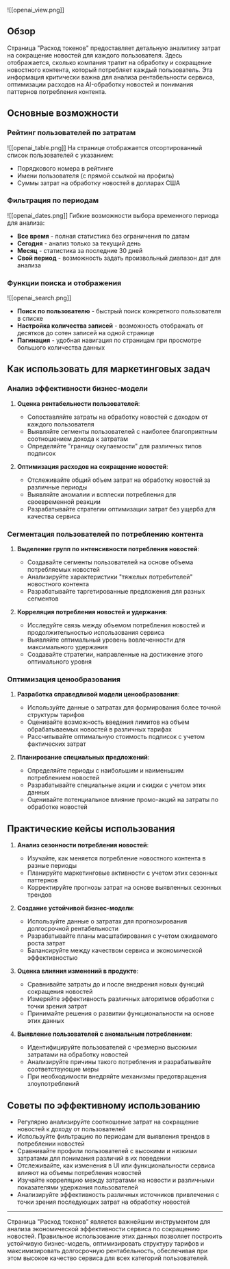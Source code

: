 
![[openai_view.png]]
## Обзор

Страница "Расход токенов" предоставляет детальную аналитику затрат на сокращение новостей для каждого пользователя. Здесь отображается, сколько компания тратит на обработку и сокращение новостного контента, который потребляет каждый пользователь. Эта информация критически важна для анализа рентабельности сервиса, оптимизации расходов на AI-обработку новостей и понимания паттернов потребления контента.

## Основные возможности

### Рейтинг пользователей по затратам

![[openai_table.png]]
На странице отображается отсортированный список пользователей с указанием:
- Порядкового номера в рейтинге
- Имени пользователя (с прямой ссылкой на профиль)
- Суммы затрат на обработку новостей в долларах США

### Фильтрация по периодам

![[openai_dates.png]]
Гибкие возможности выбора временного периода для анализа:
- **Все время** - полная статистика без ограничения по датам
- **Сегодня** - анализ только за текущий день
- **Месяц** - статистика за последние 30 дней
- **Свой период** - возможность задать произвольный диапазон дат для анализа

### Функции поиска и отображения

![[openai_search.png]]
- **Поиск по пользователю** - быстрый поиск конкретного пользователя в списке
- **Настройка количества записей** - возможность отображать от десятков до сотен записей на одной странице
- **Пагинация** - удобная навигация по страницам при просмотре большого количества данных

## Как использовать для маркетинговых задач

### Анализ эффективности бизнес-модели

1. **Оценка рентабельности пользователей**:
   - Сопоставляйте затраты на обработку новостей с доходом от каждого пользователя
   - Выявляйте сегменты пользователей с наиболее благоприятным соотношением дохода к затратам
   - Определяйте "границу окупаемости" для различных типов подписок

2. **Оптимизация расходов на сокращение новостей**:
   - Отслеживайте общий объем затрат на обработку новостей за различные периоды
   - Выявляйте аномалии и всплески потребления для своевременной реакции
   - Разрабатывайте стратегии оптимизации затрат без ущерба для качества сервиса

### Сегментация пользователей по потреблению контента

1. **Выделение групп по интенсивности потребления новостей**:
   - Создавайте сегменты пользователей на основе объема потребляемых новостей
   - Анализируйте характеристики "тяжелых потребителей" новостного контента
   - Разрабатывайте таргетированные предложения для разных сегментов

2. **Корреляция потребления новостей и удержания**:
   - Исследуйте связь между объемом потребления новостей и продолжительностью использования сервиса
   - Выявляйте оптимальный уровень вовлеченности для максимального удержания
   - Создавайте стратегии, направленные на достижение этого оптимального уровня

### Оптимизация ценообразования

1. **Разработка справедливой модели ценообразования**:
   - Используйте данные о затратах для формирования более точной структуры тарифов
   - Оценивайте возможность введения лимитов на объем обрабатываемых новостей в различных тарифах
   - Рассчитывайте оптимальную стоимость подписок с учетом фактических затрат

2. **Планирование специальных предложений**:
   - Определяйте периоды с наибольшим и наименьшим потреблением новостей
   - Разрабатывайте специальные акции и скидки с учетом этих данных
   - Оценивайте потенциальное влияние промо-акций на затраты по обработке новостей

## Практические кейсы использования

1. **Анализ сезонности потребления новостей**:
   - Изучайте, как меняется потребление новостного контента в разные периоды
   - Планируйте маркетинговые активности с учетом этих сезонных паттернов
   - Корректируйте прогнозы затрат на основе выявленных сезонных трендов

2. **Создание устойчивой бизнес-модели**:
   - Используйте данные о затратах для прогнозирования долгосрочной рентабельности
   - Разрабатывайте планы масштабирования с учетом ожидаемого роста затрат
   - Балансируйте между качеством сервиса и экономической эффективностью

3. **Оценка влияния изменений в продукте**:
   - Сравнивайте затраты до и после внедрения новых функций сокращения новостей
   - Измеряйте эффективность различных алгоритмов обработки с точки зрения затрат
   - Принимайте решения о развитии функциональности на основе этих данных

4. **Выявление пользователей с аномальным потреблением**:
   - Идентифицируйте пользователей с чрезмерно высокими затратами на обработку новостей
   - Анализируйте причины такого потребления и разрабатывайте соответствующие меры
   - При необходимости внедряйте механизмы предотвращения злоупотреблений

## Советы по эффективному использованию

- Регулярно анализируйте соотношение затрат на сокращение новостей к доходу от пользователей
- Используйте фильтрацию по периодам для выявления трендов в потреблении новостей
- Сравнивайте профили пользователей с высокими и низкими затратами для понимания различий в их поведении
- Отслеживайте, как изменения в UI или функциональности сервиса влияют на объемы потребления новостей
- Изучайте корреляцию между затратами на новости и различными показателями удержания пользователей
- Анализируйте эффективность различных источников привлечения с точки зрения последующих затрат на обработку новостей

---

Страница "Расход токенов" является важнейшим инструментом для анализа экономической эффективности сервиса по сокращению новостей. Правильное использование этих данных позволяет построить устойчивую бизнес-модель, оптимизировать структуру тарифов и максимизировать долгосрочную рентабельность, обеспечивая при этом высокое качество сервиса для всех категорий пользователей.
